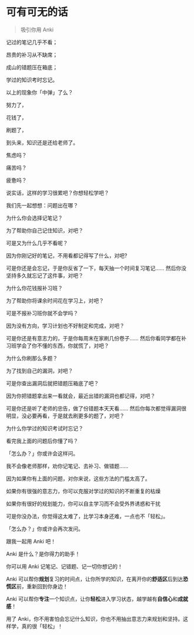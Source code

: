 # 可有可无的话
> 吸引你用 Anki

记过的笔记几乎不看；

昂贵的补习从不缺席；

成山的错题压在箱底；

学过的知识考时忘记。

以上的现象你「中弹」了么？

努力了，

花钱了，

刷题了，

到头来，知识还是还给老师了。

焦虑吗？

痛苦吗？

疲惫吗？

说实话，这样的学习很累吧？你想轻松学吧？

我们先一起想想：问题出在哪？


为什么你会选择记笔记？

为了帮助你自己记住知识，对吧？

可是又为什么几乎不看呢？

因为你刚记好的笔记，不用看都记得写了什么，对吧?

可是你还是会忘记，于是你反省了一下，每天抽一个时间复习笔记……
然后你没坚持多久就忘记了这件事，对吧？


为什么你花钱报补习班？

为了帮助你将课余时间花在学习上，对吧？

可是不报补习班你就不会学吗？

因为没有方向，学习计划也不好制定和完成，对吧？

可是你还是有意志力的，于是你每周末在家刷几份卷子……
然后你看同学都在补习班学会了你不懂的东西，你就慌了，对吧？


为什么你刷那么多题？

为了找到自己的漏洞，对吧？

可是你查出漏洞后就把错题压箱底了吧？

因为你把错题拿出来一看就会，最近出错的漏洞也都记得，对吧？

可是你还是听了老师的忠告，做了份错题本天天看……
然后你每次都觉得漏洞很明显，没必要再看，于是就去刷更多的题了，对吧？


为什么你学过的知识考试时忘记？

看完我上面的问题后你懂了吗？

「怎么办？」你或许会这样问。

我不会像老师那样，劝你记笔记、去补习、做错题……

因为如果你有上面的问题，对你来说，这些方法的门槛太高了。

如果你有很强的意志力，你可以克服对学过的知识的不断重复的枯燥

如果你有很好的规划能力，你可以自主学习而不会受外界诱惑和干扰

可是你没办法，你觉得这太难了，比学习本身还难，一点也不「轻松」。

「怎么办？」你或许会再次发问。


跟我一起用 Anki 吧！

Anki 是什么？是你得力的助手！

你可以用 Anki 记笔记、记错题、记一切你想记的！

Anki 可以帮你**规划**复习的时间点，让你所学的知识，在离开你的**舒适区**后到达**恐慌区**前，重新回到你身边！

Anki 可以帮你**专注**一个知识点，让你**轻松**进入学习状态，越学越有**自信心**和**成就感**！

用了 Anki，你不用害怕会忘记什么知识，你也不用抽出意志力来规划和坚持。这样学，真的很「轻松」！